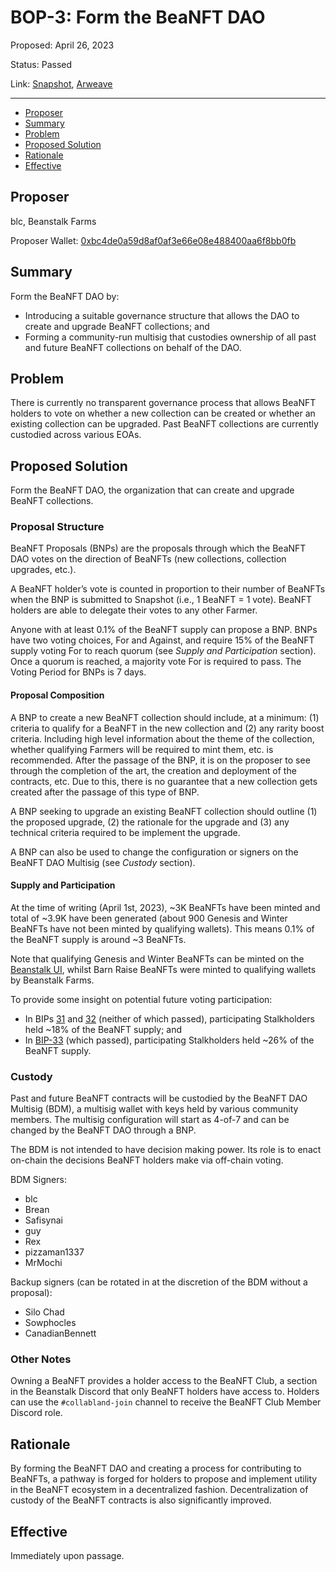 # BOP-3: Form the BeaNFT DAO

Proposed: April 26, 2023

Status: Passed

Link: [Snapshot](https://snapshot.org/#/beanstalkdao.eth/proposal/0xf2a75c3148e4c979b4a1370f8babc549e4bb5625ebdd3b81e8f2a8907c3893ca), [Arweave](https://arweave.net/Ra9UYOPaYQf4v0i8FtkDEcfCWm2Pf5LSvlokNWAHzd4)

---

- [Proposer](#proposer)
- [Summary](#summary)
- [Problem](#problem)
- [Proposed Solution](#proposed-solution)
- [Rationale](#rationale)
- [Effective](#effective)

## Proposer

blc, Beanstalk Farms

Proposer Wallet: [0xbc4de0a59d8af0af3e66e08e488400aa6f8bb0fb](https://etherscan.io/verifySig/17229)

## Summary

Form the BeaNFT DAO by:

- Introducing a suitable governance structure that allows the DAO to create and upgrade BeaNFT collections; and
- Forming a community-run multisig that custodies ownership of all past and future BeaNFT collections on behalf of the DAO.

## Problem

There is currently no transparent governance process that allows BeaNFT holders to vote on whether a new collection can be created or whether an existing collection can be upgraded. Past BeaNFT collections are currently custodied across various EOAs.

## Proposed Solution

Form the BeaNFT DAO, the organization that can create and upgrade BeaNFT collections.

### Proposal Structure

BeaNFT Proposals (BNPs) are the proposals through which the BeaNFT DAO votes on the direction of BeaNFTs (new collections, collection upgrades, etc.).

A BeaNFT holder’s vote is counted in proportion to their number of BeaNFTs when the BNP is submitted to Snapshot (i.e., 1 BeaNFT = 1 vote). BeaNFT holders are able to delegate their votes to any other Farmer.

Anyone with at least 0.1% of the BeaNFT supply can propose a BNP. BNPs have two voting choices, For and Against, and require 15% of the BeaNFT supply voting For to reach quorum (see *Supply and Participation* section). Once a quorum is reached, a majority vote For is required to pass. The Voting Period for BNPs is 7 days.

#### Proposal Composition

A BNP to create a new BeaNFT collection should include, at a minimum: (1) criteria to qualify for a BeaNFT in the new collection and (2) any rarity boost criteria. Including high level information about the theme of the collection, whether qualifying Farmers will be required to mint them, etc. is recommended. After the passage of the BNP, it is on the proposer to see through the completion of the art, the creation and deployment of the contracts, etc. Due to this, there is no guarantee that a new collection gets created after the passage of this type of BNP. 

A BNP seeking to upgrade an existing BeaNFT collection should outline (1) the proposed upgrade, (2) the rationale for the upgrade and (3) any technical criteria required to be implement the upgrade.

A BNP can also be used to change the configuration or signers on the BeaNFT DAO Multisig (see *Custody* section).

#### Supply and Participation

At the time of writing (April 1st, 2023), ~3K BeaNFTs have been minted and total of ~3.9K have been generated (about 900 Genesis and Winter BeaNFTs have not been minted by qualifying wallets). This means 0.1% of the BeaNFT supply is around ~3 BeaNFTs.

Note that qualifying Genesis and Winter BeaNFTs can be minted on the [Beanstalk UI](https://app.bean.money/#/nft), whilst Barn Raise BeaNFTs were minted to qualifying wallets by Beanstalk Farms.

To provide some insight on potential future voting participation:

- In BIPs [31](https://snapshot.org/#/beanstalkdao.eth/proposal/0x184c458cf3f69f4cb62bf92e9f31f873aa852aea3f9d60116e9c6dd9afa4d8ff) and [32](https://snapshot.org/#/beanstalkdao.eth/proposal/0xa23167457ea2be6939f1a296cc14357366d9de995eb0d261bcbcdebf13bad0e8) (neither of which passed), participating Stalkholders held ~18% of the BeaNFT supply; and
- In [BIP-33](https://snapshot.org/#/beanstalkdao.eth/proposal/0x46af2f9d85ad2b9d298ff75737fb35d4f4a617e500647cb73e2bbabd82e6d725) (which passed), participating Stalkholders held ~26% of the BeaNFT supply.

### Custody

Past and future BeaNFT contracts will be custodied by the BeaNFT DAO Multisig (BDM), a multisig wallet with keys held by various community members. The multisig configuration will start as 4-of-7 and can be changed by the BeaNFT DAO through a BNP.

The BDM is not intended to have decision making power. Its role is to enact on-chain the decisions BeaNFT holders make via off-chain voting.

BDM Signers:

- blc
- Brean
- Safisynai
- guy
- Rex
- pizzaman1337
- MrMochi

Backup signers (can be rotated in at the discretion of the BDM without a proposal):

- Silo Chad
- Sowphocles
- CanadianBennett

### Other Notes

Owning a BeaNFT provides a holder access to the BeaNFT Club, a section in the Beanstalk Discord that only BeaNFT holders have access to. Holders can use the `#collabland-join` channel to receive the BeaNFT Club Member Discord role.

## Rationale

By forming the BeaNFT DAO and creating a process for contributing to BeaNFTs, a pathway is forged for holders to propose and implement utility in the BeaNFT ecosystem in a decentralized fashion. Decentralization of custody of the BeaNFT contracts is also significantly improved.

## Effective

Immediately upon passage.
